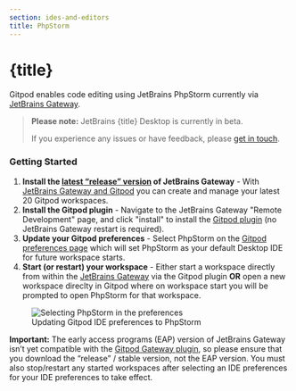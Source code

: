 ```yaml
---
section: ides-and-editors
title: PhpStorm
---
```


<script context="module">
  export const prerender = true;
</script>

# {title}

Gitpod enables code editing using JetBrains PhpStorm currently via [JetBrains Gateway](jetbrains-gateway).

> **Please note:** JetBrains {title} Desktop is currently in beta.
>
> If you experience any issues or have feedback, please [get in touch](https://www.gitpod.io/support).

### Getting Started

1. **Install the [latest “release” version](https://www.jetbrains.com/help/idea/remote-development-a.html#gateway) of JetBrains Gateway** - With [JetBrains Gateway and Gitpod](jetbrains-gateway) you can create and manage your latest 20 Gitpod workspaces.
2. **Install the Gitpod plugin** - Navigate to the JetBrains Gateway "Remote Development" page, and click "install" to install the [Gitpod plugin](https://plugins.jetbrains.com/plugin/18438-gitpod-gateway) (no JetBrains Gateway restart is required).
3. **Update your Gitpod preferences** - Select PhpStorm on the [Gitpod preferences page](https://gitpod.io/preferences) which will set PhpStorm as your default Desktop IDE for future workspace starts.
4. **Start (or restart) your workspace** - Either start a workspace directly from within the [JetBrains Gateway](jetbrains-gateway) via the Gitpod plugin **OR** open a new workspace direclty in Gitpod where on workspace start you will be prompted to open PhpStorm for that workspace.

<figure>
    <img class="shadow-medium w-full rounded-xl max-w-3xl mt-x-small" alt="Selecting PhpStorm in the preferences" src="/images/editors/phpstorm.gif">
    <figcaption>Updating Gitpod IDE preferences to PhpStorm</figcaption>
</figure>

**Important:** The early access programs (EAP) version of JetBrains Gateway isn’t yet compatible with the [Gitpod Gateway plugin](https://plugins.jetbrains.com/plugin/18438-gitpod-gateway), so please ensure that you download the “release” / stable version, not the EAP version. You must also stop/restart any started workspaces after selecting an IDE preferences for your IDE preferences to take effect.
